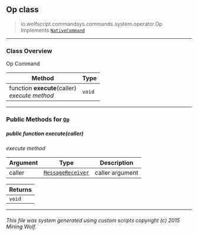 ## Op __class__

>io.wolfscript.commandsys.commands.system.operator.Op
>Implements [`NativeCommand`](../../../NativeCommand.md)

---

### Class Overview

Op Command

Method | Type   
--- | :--- 
 function __execute__(caller) <br> _execute method_ | `void`



---


### Public Methods for [`Op`](Op.md)

##### <a id='execute'></a>public  function __execute__(caller)

_execute method_

Argument | Type | Description  
--- | --- | --- 
caller | [`MessageReceiver`](../../../../chat/MessageReceiver.md) | caller argument

Returns | 
--- | 
`void` |


---


###### This file was system generated using custom scripts copyright (c) 2015 Mining Wolf.
	

